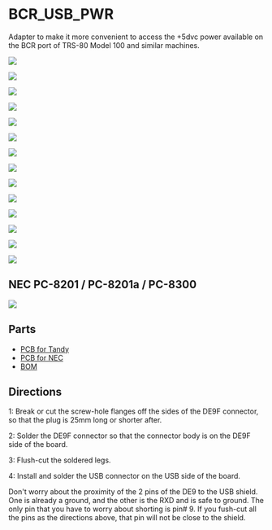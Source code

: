 # BCR_USB_PWR
Adapter to make it more convenient to access the +5dvc power available on the BCR port of TRS-80 Model 100 and similar machines.

![](BCR_USB_PWR.png)

![](BCR_USB_PWR_1.png)

![](BCR_USB_PWR_2.png)

![](BCR_USB_PWR_3.png)

![](BCR_USB_PWR_4.png)

![](BCR_USB_PWR_5.png)

![](BCR_USB_PWR_6.png)

![](BCR_USB_PWR_7.png)

![](BCR_USB_PWR_8.png)

![](BCR_USB_PWR_9.png)

![](BCR_USB_PWR_10.png)

![](BCR_USB_PWR_11.png)

![](BCR_USB_PWR_12.png)

![](BCR_USB_PWR_13.png)

## NEC PC-8201 / PC-8201a / PC-8300

![](BCR_USB_PWR_NEC.png)


## Parts
* [PCB for Tandy](https://oshpark.com/shared_projects/uBcxaymt)
* [PCB for NEC](https://oshpark.com/shared_projects/pU895scG)
* [BOM](https://www.digikey.com/short/zb3bvr)

## Directions

1: Break or cut the screw-hole flanges off the sides of the DE9F connector, so that the plug is 25mm long or shorter after.

2: Solder the DE9F connector so that the connector body is on the DE9F side of the board.

3: Flush-cut the soldered legs.

4: Install and solder the USB connector on the USB side of the board.

Don't worry about the proximity of the 2 pins of the DE9 to the USB shield. One is already a ground, and the other is the RXD and is safe to ground. The only pin that you have to worry about shorting is pin# 9. If you fush-cut all the pins as the directions above, that pin will not be close to the shield.


